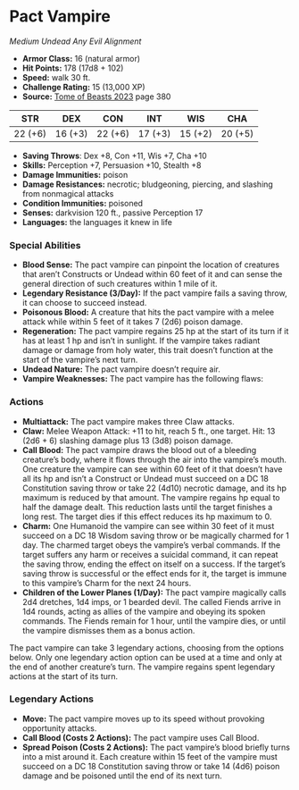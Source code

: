 # Pact Vampire

*Medium* *Undead* *Any Evil Alignment*

- **Armor Class:** 16 (natural armor)
- **Hit Points:** 178 (17d8 + 102)
- **Speed:** walk 30 ft.
- **Challenge Rating:** 15 (13,000 XP)
- **Source:** [Tome of Beasts 2023](https://koboldpress.com/kpstore/product/tome-of-beasts-1-2023-edition/) page 380

| STR | DEX | CON | INT | WIS | CHA |
| --- | --- | --- | --- | --- | --- |
| 22 (+6) | 16 (+3) | 22 (+6) | 17 (+3) | 15 (+2) | 20 (+5) |

- **Saving Throws**: Dex +8, Con +11, Wis +7, Cha +10
- **Skills:** Perception +7, Persuasion +10, Stealth +8
- **Damage Immunities:** poison
- **Damage Resistances:** necrotic; bludgeoning, piercing, and slashing from nonmagical attacks
- **Condition Immunities:** poisoned
- **Senses:** darkvision 120 ft., passive Perception 17
- **Languages:** the languages it knew in life

### Special Abilities

- **Blood Sense:** The pact vampire can pinpoint the location of creatures that aren’t Constructs or Undead within 60 feet of it and can sense the general direction of such creatures within 1 mile of it.
- **Legendary Resistance (3/Day):** If the pact vampire fails a saving throw, it can choose to succeed instead.
- **Poisonous Blood:** A creature that hits the pact vampire with a melee attack while within 5 feet of it takes 7 (2d6) poison damage.
- **Regeneration:** The pact vampire regains 25 hp at the start of its turn if it has at least 1 hp and isn’t in sunlight. If the vampire takes radiant damage or damage from holy water, this trait doesn’t function at the start of the vampire’s next turn.
- **Undead Nature:** The pact vampire doesn’t require air.
- **Vampire Weaknesses:** The pact vampire has the following flaws:

### Actions

- **Multiattack:** The pact vampire makes three Claw attacks.
- **Claw:** Melee Weapon Attack: +11 to hit, reach 5 ft., one target. Hit: 13 (2d6 + 6) slashing damage plus 13 (3d8) poison damage.
- **Call Blood:** The pact vampire draws the blood out of a bleeding creature’s body, where it flows through the air into the vampire’s mouth. One creature the vampire can see within 60 feet of it that doesn’t have all its hp and isn’t a Construct or Undead must succeed on a DC 18 Constitution saving throw or take 22 (4d10) necrotic damage, and its hp maximum is reduced by that amount. The vampire regains hp equal to half the damage dealt. This reduction lasts until the target finishes a long rest. The target dies if this effect reduces its hp maximum to 0.
- **Charm:** One Humanoid the vampire can see within 30 feet of it must succeed on a DC 18 Wisdom saving throw or be magically charmed for 1 day. The charmed target obeys the vampire’s verbal commands. If the target suffers any harm or receives a suicidal command, it can repeat the saving throw, ending the effect on itself on a success. If the target’s saving throw is successful or the effect ends for it, the target is immune to this vampire’s Charm for the next 24 hours.
- **Children of the Lower Planes (1/Day):** The pact vampire magically calls 2d4 dretches, 1d4 imps, or 1 bearded devil. The called Fiends arrive in 1d4 rounds, acting as allies of the vampire and obeying its spoken commands. The Fiends remain for 1 hour, until the vampire dies, or until the vampire dismisses them as a bonus action.

The pact vampire can take 3 legendary actions, choosing from the options below. Only one legendary action option can be used at a time and only at the end of another creature’s turn. The vampire regains spent legendary actions at the start of its turn.

### Legendary Actions

- **Move:** The pact vampire moves up to its speed without provoking opportunity attacks.
- **Call Blood (Costs 2 Actions):** The pact vampire uses Call Blood.
- **Spread Poison (Costs 2 Actions):** The pact vampire’s blood briefly turns into a mist around it. Each creature within 15 feet of the vampire must succeed on a DC 18 Constitution saving throw or take 14 (4d6) poison damage and be poisoned until the end of its next turn.
